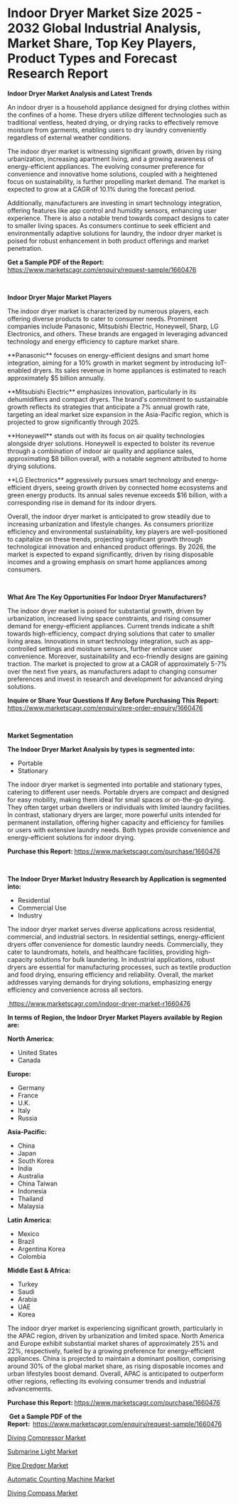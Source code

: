 <p><h1>Indoor Dryer Market Size 2025 - 2032 Global Industrial Analysis, Market Share, Top Key Players, Product Types and Forecast Research Report</h1></p><p><strong>Indoor Dryer Market Analysis and Latest Trends</strong></p>
<p><p>An indoor dryer is a household appliance designed for drying clothes within the confines of a home. These dryers utilize different technologies such as traditional ventless, heated drying, or drying racks to effectively remove moisture from garments, enabling users to dry laundry conveniently regardless of external weather conditions.</p><p>The indoor dryer market is witnessing significant growth, driven by rising urbanization, increasing apartment living, and a growing awareness of energy-efficient appliances. The evolving consumer preference for convenience and innovative home solutions, coupled with a heightened focus on sustainability, is further propelling market demand. The market is expected to grow at a CAGR of 10.1% during the forecast period. </p><p>Additionally, manufacturers are investing in smart technology integration, offering features like app control and humidity sensors, enhancing user experience. There is also a notable trend towards compact designs to cater to smaller living spaces. As consumers continue to seek efficient and environmentally adaptive solutions for laundry, the indoor dryer market is poised for robust enhancement in both product offerings and market penetration.</p></p>
<p><strong>Get a Sample PDF of the Report:&nbsp;</strong> <a href="https://www.marketscagr.com/enquiry/request-sample/1660476?utm_campaign=2194&utm_medium=2&utm_source=Github&utm_content=ia&utm_term=10042025&utm_id=indoor-dryer">https://www.marketscagr.com/enquiry/request-sample/1660476</a></p>
<p>&nbsp;</p>
<p><strong>Indoor Dryer Major Market Players</strong></p>
<p><p>The indoor dryer market is characterized by numerous players, each offering diverse products to cater to consumer needs. Prominent companies include Panasonic, Mitsubishi Electric, Honeywell, Sharp, LG Electronics, and others. These brands are engaged in leveraging advanced technology and energy efficiency to capture market share.</p><p>**Panasonic** focuses on energy-efficient designs and smart home integration, aiming for a 10% growth in market segment by introducing IoT-enabled dryers. Its sales revenue in home appliances is estimated to reach approximately $5 billion annually.</p><p>**Mitsubishi Electric** emphasizes innovation, particularly in its dehumidifiers and compact dryers. The brand's commitment to sustainable growth reflects its strategies that anticipate a 7% annual growth rate, targeting an ideal market size expansion in the Asia-Pacific region, which is projected to grow significantly through 2025.</p><p>**Honeywell** stands out with its focus on air quality technologies alongside dryer solutions. Honeywell is expected to bolster its revenue through a combination of indoor air quality and appliance sales, approximating $8 billion overall, with a notable segment attributed to home drying solutions.</p><p>**LG Electronics** aggressively pursues smart technology and energy-efficient dryers, seeing growth driven by connected home ecosystems and green energy products. Its annual sales revenue exceeds $16 billion, with a corresponding rise in demand for its indoor dryers.</p><p>Overall, the indoor dryer market is anticipated to grow steadily due to increasing urbanization and lifestyle changes. As consumers prioritize efficiency and environmental sustainability, key players are well-positioned to capitalize on these trends, projecting significant growth through technological innovation and enhanced product offerings. By 2026, the market is expected to expand significantly, driven by rising disposable incomes and a growing emphasis on smart home appliances among consumers.</p></p>
<p>&nbsp;</p>
<p><strong>What Are The Key Opportunities For Indoor Dryer Manufacturers?</strong></p>
<p><p>The indoor dryer market is poised for substantial growth, driven by urbanization, increased living space constraints, and rising consumer demand for energy-efficient appliances. Current trends indicate a shift towards high-efficiency, compact drying solutions that cater to smaller living areas. Innovations in smart technology integration, such as app-controlled settings and moisture sensors, further enhance user convenience. Moreover, sustainability and eco-friendly designs are gaining traction. The market is projected to grow at a CAGR of approximately 5-7% over the next five years, as manufacturers adapt to changing consumer preferences and invest in research and development for advanced drying solutions.</p></p>
<p><strong>Inquire or Share Your Questions If Any Before Purchasing This Report:</strong> <a href="https://www.marketscagr.com/enquiry/pre-order-enquiry/1660476?utm_campaign=2194&utm_medium=2&utm_source=Github&utm_content=ia&utm_term=10042025&utm_id=indoor-dryer">https://www.marketscagr.com/enquiry/pre-order-enquiry/1660476</a></p>
<p>&nbsp;</p>
<p><strong>Market Segmentation</strong></p>
<p><strong>The Indoor Dryer Market Analysis by types is segmented into:</strong></p>
<p><ul><li>Portable</li><li>Stationary</li></ul></p>
<p><p>The indoor dryer market is segmented into portable and stationary types, catering to different user needs. Portable dryers are compact and designed for easy mobility, making them ideal for small spaces or on-the-go drying. They often target urban dwellers or individuals with limited laundry facilities. In contrast, stationary dryers are larger, more powerful units intended for permanent installation, offering higher capacity and efficiency for families or users with extensive laundry needs. Both types provide convenience and energy-efficient solutions for indoor drying.</p></p>
<p><strong>Purchase this Report:&nbsp;</strong><a href="https://www.marketscagr.com/purchase/1660476?utm_campaign=2194&utm_medium=2&utm_source=Github&utm_content=ia&utm_term=10042025&utm_id=indoor-dryer">https://www.marketscagr.com/purchase/1660476</a></p>
<p>&nbsp;</p>
<p><strong>The Indoor Dryer Market Industry Research by Application is segmented into:</strong></p>
<p><ul><li>Residential</li><li>Commercial Use</li><li>Industry</li></ul></p>
<p><p>The indoor dryer market serves diverse applications across residential, commercial, and industrial sectors. In residential settings, energy-efficient dryers offer convenience for domestic laundry needs. Commercially, they cater to laundromats, hotels, and healthcare facilities, providing high-capacity solutions for bulk laundering. In industrial applications, robust dryers are essential for manufacturing processes, such as textile production and food drying, ensuring efficiency and reliability. Overall, the market addresses varying demands for drying solutions, emphasizing energy efficiency and convenience across all sectors.</p></p>
<p><a href="https://www.marketscagr.com/indoor-dryer-market-r1660476?utm_campaign=2194&utm_medium=2&utm_source=Github&utm_content=ia&utm_term=10042025&utm_id=indoor-dryer">&nbsp;https://www.marketscagr.com/indoor-dryer-market-r1660476</a></p>
<p><strong>In terms of Region, the Indoor Dryer Market Players available by Region are:</strong></p>
<p>
    <p> <strong> North America: </strong>
        <ul>
            <li>United States</li>
            <li>Canada</li>
        </ul>
        </p> 
    <p> <strong> Europe: </strong>
        <ul>
            <li>Germany</li>
            <li>France</li>
            <li>U.K.</li>
            <li>Italy</li>
            <li>Russia</li>
        </ul>
        </p> 
    <p> <strong> Asia-Pacific: </strong>
        <ul>
            <li>China</li>
            <li>Japan</li>
            <li>South Korea</li>
            <li>India</li>
            <li>Australia</li>
            <li>China Taiwan</li>
            <li>Indonesia</li>
            <li>Thailand</li>
            <li>Malaysia</li>
        </ul>
        </p> 
    <p> <strong> Latin America: </strong>
        <ul>
            <li>Mexico</li>
            <li>Brazil</li>
            <li>Argentina Korea</li>
            <li>Colombia</li>
        </ul>
        </p> 
    <p> <strong> Middle East & Africa: </strong>
        <ul>
            <li>Turkey</li>
            <li>Saudi</li>
            <li>Arabia</li>
            <li>UAE</li>
            <li>Korea</li>
        </ul>
    </p>
    </p>
<p><p>The indoor dryer market is experiencing significant growth, particularly in the APAC region, driven by urbanization and limited space. North America and Europe exhibit substantial market shares of approximately 25% and 22%, respectively, fueled by a growing preference for energy-efficient appliances. China is projected to maintain a dominant position, comprising around 30% of the global market share, as rising disposable incomes and urban lifestyles boost demand. Overall, APAC is anticipated to outperform other regions, reflecting its evolving consumer trends and industrial advancements.</p></p>
<p><strong>Purchase this Report: </strong><a href="https://www.marketscagr.com/purchase/1660476?utm_campaign=2194&utm_medium=2&utm_source=Github&utm_content=ia&utm_term=10042025&utm_id=indoor-dryer">https://www.marketscagr.com/purchase/1660476</a></p>
<p>&nbsp;<strong>Get a Sample PDF of the Report:&nbsp;&nbsp;</strong><a href="https://www.marketscagr.com/enquiry/request-sample/1660476?utm_campaign=2194&utm_medium=2&utm_source=Github&utm_content=ia&utm_term=10042025&utm_id=indoor-dryer">https://www.marketscagr.com/enquiry/request-sample/1660476</a></p>
<p><strong></strong></p>
<p><p><a href="https://github.com/variothonia/Market-Research-Report-List-1/blob/main/diving-compressor-market.md?utm_campaign=2194&utm_medium=2&utm_source=Github&utm_content=ia&utm_term=10042025&utm_id=indoor-dryer">Diving Compressor Market</a></p><p><a href="https://github.com/zymerivarrik6/Market-Research-Report-List-1/blob/main/submarine-light-market.md?utm_campaign=2194&utm_medium=2&utm_source=Github&utm_content=ia&utm_term=10042025&utm_id=indoor-dryer">Submarine Light Market</a></p><p><a href="https://github.com/djihencygnel74/Market-Research-Report-List-1/blob/main/pipe-dredger-market.md?utm_campaign=2194&utm_medium=2&utm_source=Github&utm_content=ia&utm_term=10042025&utm_id=indoor-dryer">Pipe Dredger Market</a></p><p><a href="https://github.com/kaforarvero/Market-Research-Report-List-1/blob/main/automatic-counting-machine-market.md?utm_campaign=2194&utm_medium=2&utm_source=Github&utm_content=ia&utm_term=10042025&utm_id=indoor-dryer">Automatic Counting Machine Market</a></p><p><a href="https://github.com/berkemiars2j/Market-Research-Report-List-1/blob/main/diving-compass-market.md?utm_campaign=2194&utm_medium=2&utm_source=Github&utm_content=ia&utm_term=10042025&utm_id=indoor-dryer">Diving Compass Market</a></p></p>